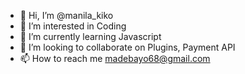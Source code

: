 - 👋 Hi, I’m @manila_kiko
- 👀 I’m interested in Coding
- 🌱 I’m currently learning Javascript
- 💞️ I’m looking to collaborate on Plugins, Payment API
- 📫 How to reach me madebayo68@gmail.com

<!---
mayourad3bayo/mayourad3bayo is a ✨ special ✨ repository because its `README.md` (this file) appears on your GitHub profile.
You can click the Preview link to take a look at your changes.
--->
